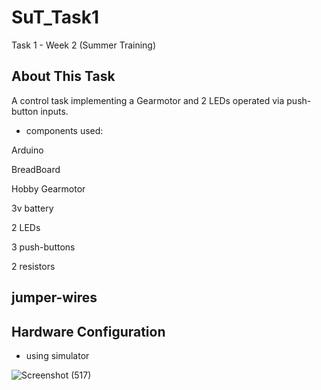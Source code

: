 # SuT_Task1

Task 1 - Week 2 (Summer Training)

## About This Task
A control task implementing a Gearmotor and 2 LEDs operated via push-button inputs.

* components used:
  
Arduino

BreadBoard

Hobby Gearmotor 

3v battery

2 LEDs

3 push-buttons

2 resistors 

jumper-wires
--------------------

## Hardware Configuration 

- using simulator

![Screenshot (517)](https://github.com/user-attachments/assets/d2c4ba4f-5af8-4b46-b333-acb604095b6b)







